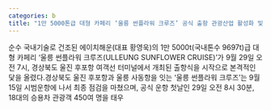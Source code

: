 ```yaml
---
categories: b
title: "1만 5000톤급 대형 카페리 ‘울릉 썬플라워 크루즈’ 공식 출항 관광산업 활성화 및 생활편의 확충 기대"
---
```

순수 국내기술로 건조된 에이치해운(대표 황영욱)의 1만 5000t(국내톤수 9697t)급 대형 카페리 &lsquo;울릉 썬플라워 크루즈(ULLEUNG SUNFLOWER CRUISE)&rsquo;가 9월 29일 오전 7시, 경상북도 울진 후포항 여객선 터미널에서 개최된 출항식을 시작으로 본격적인 닻을 올렸다.경상북도 울진 후포항과 울릉 사동항을 잇는 &lsquo;울릉 썬플라워 크루즈&rsquo;는 9월 15일 시범운항에 나서 최종 점검을 마쳤으며, 공식 운항 첫날인 29일 오전 8시 30분, 18대의 승용차 관광객 450여 명을 태우